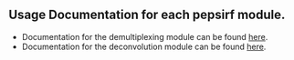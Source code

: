 ## Usage Documentation for each pepsirf module.

- Documentation for the demultiplexing module can be found [here](README_demux.md).
- Documentation for the deconvolution module can be found [here](README_deconv.md).


